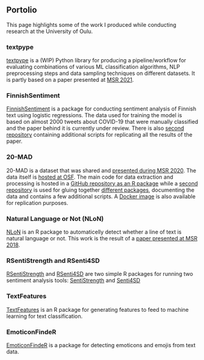 ## Portolio

This page highlights some of the work I produced while conducting research at the University of Oulu.

### textpype

[textpype](https://github.com/M3SOulu/textpype) is a (WIP) Python library for producing a pipeline/workflow for evaluating combinations of various ML classification algorithms, NLP preprocessing steps and data sampling techniques on different datasets.
It is partly based on a paper presented at [MSR 2021](https://arxiv.org/pdf/2103.13165.pdf).

### FinnishSentiment

[FinnishSentiment](https://github.com/M3SOulu/FinnishSentiment) is a package for conducting sentiment analysis of Finnish text using logistic regressions.
The data used for training the model is based on almost 2000 tweets about COVID-19 that were manually classified and the paper behind it is currently under review.
There is also [second repository](https://github.com/M3SOulu/FinnishSentimentCOVID19) containing additional scripts for replicating all the results of the paper.

### 20-MAD

20-MAD is a dataset that was shared and [presented during MSR 2020](https://www.youtube.com/watch?v=9j6PnUyoyyg).
The data itself is [hosted at OSF](https://osf.io/kvxr4/).
The main code for data extraction and processing is hosted in a [GitHub repository as an R package](https://github.com/M3SOulu/MozillaApacheDataset-Rpackage) while a [second repository](https://github.com/M3SOulu/MozillaApacheDataset) is used for gluing together [different packages](https://github.com/M3SOulu/MozillaApacheDataset/tree/master/packages), documenting the data and contains a few additional scripts.
A [Docker image](https://hub.docker.com/repository/docker/claesmaelick/mozilla-apache-dataset) is also available for replication purposes.

### Natural Language or Not (NLoN)

[NLoN](https://github.com/M3SOulu/NLoN) is an R package to automaticelly detect whether a line of text is natural language or not.
This work is the result of a [paper presented at MSR 2018](https://mmantyla.github.io//2018_Mantyla_MSR_natural-language-nlon.pdf).

### RSentiStrength and RSenti4SD

[RSentiStrength](https://github.com/M3SOulu/RSentiStrength) and [RSenti4SD](https://github.com/M3SOulu/RSenti4SD) are two simple R packages for running two sentiment analysis tools: [SentiStrength](http://sentistrength.wlv.ac.uk/) and [Senti4SD](https://github.com/collab-uniba/Senti4SD)

### TextFeatures

[TextFeatures](https://github.com/M3SOulu/TextFeatures) is an R package for generating features to feed to machine learning for text classification.

### EmoticonFindeR

[EmoticonFindeR](https://github.com/M3SOulu/EmoticonFindeR) is a package for detecting emoticons and emojis from text data.
